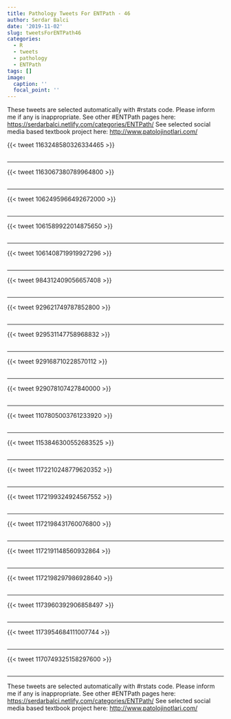 ```yaml
---
title: Pathology Tweets For ENTPath - 46
author: Serdar Balci
date: '2019-11-02'
slug: tweetsForENTPath46
categories:
  - R
  - tweets
  - pathology
  - ENTPath
tags: []
image:
  caption: ''
  focal_point: ''
---
```



These tweets are selected automatically with #rstats code. Please inform me if any is inappropriate.
See other #ENTPath pages here: https://serdarbalci.netlify.com/categories/ENTPath/ 
See selected social media based textbook project here: http://www.patolojinotlari.com/

{{< tweet 1163248580326334465 >}}
<br>
<br>
<hr>
{{< tweet 1163067380789964800 >}}
<br>
<br>
<hr>
{{< tweet 1062495966492672000 >}}
<br>
<br>
<hr>
{{< tweet 1061589922014875650 >}}
<br>
<br>
<hr>
{{< tweet 1061408719919927296 >}}
<br>
<br>
<hr>
{{< tweet 984312409056657408 >}}
<br>
<br>
<hr>
{{< tweet 929621749787852800 >}}
<br>
<br>
<hr>
{{< tweet 929531147758968832 >}}
<br>
<br>
<hr>
{{< tweet 929168710228570112 >}}
<br>
<br>
<hr>
{{< tweet 929078107427840000 >}}
<br>
<br>
<hr>
{{< tweet 1107805003761233920 >}}
<br>
<br>
<hr>
{{< tweet 1153846300552683525 >}}
<br>
<br>
<hr>
{{< tweet 1172210248779620352 >}}
<br>
<br>
<hr>
{{< tweet 1172199324924567552 >}}
<br>
<br>
<hr>
{{< tweet 1172198431760076800 >}}
<br>
<br>
<hr>
{{< tweet 1172191148560932864 >}}
<br>
<br>
<hr>
{{< tweet 1172198297986928640 >}}
<br>
<br>
<hr>
{{< tweet 1173960392906858497 >}}
<br>
<br>
<hr>
{{< tweet 1173954684111007744 >}}
<br>
<br>
<hr>
{{< tweet 1170749325158297600 >}}
<br>
<br>
<hr>


These tweets are selected automatically with #rstats code. Please inform me if any is inappropriate.
See other #ENTPath pages here: https://serdarbalci.netlify.com/categories/ENTPath/ 
See selected social media based textbook project here: http://www.patolojinotlari.com/
